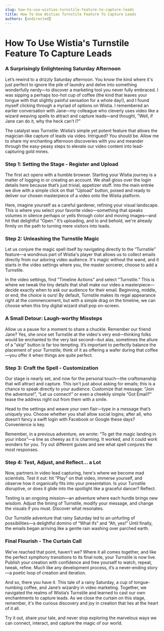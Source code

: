 ```yaml
---
slug: how-to-use-wistias-turnstile-feature-to-capture-leads
title: How To Use Wistias Turnstile Feature To Capture Leads
authors: [undirected]
---
```



# How To Use Wistia's Turnstile Feature To Capture Leads

### A Surprisingly Enlightening Saturday Afternoon

Let’s rewind to a drizzly Saturday afternoon. You know the kind where it's just perfect to ignore the pile of laundry and delve into something wonderfully nerdy—to discover a marketing tool you never fully embraced. I was sipping a perhaps too-hot cup of coffee (the kind that leaves your tongue with that slightly painful sensation for a whole day!), and I found myself clicking through a myriad of options on Wistia. I remembered an earlier conversation with Jane—my colleague who cleverly uses video like a wizard weaving spells to attract and capture leads—and thought, "Well, if Jane can do it, why the heck can’t I?" 

The catalyst was Turnstile: Wistia’s simple yet potent feature that allows the magician-like capture of leads via video. Intrigued? You should be. Allow me to share my enchanting afternoon discoveries with you and meander through the easy-peasy steps to elevate our video content into lead-capturing gold mines.

### Step 1: Setting the Stage - Register and Upload

The first act opens with a humble browser. Starting your Wistia journey is a matter of logging in or creating an account. We shall gloss over the login details here because that’s just trivial, appetizer stuff. Into the main entrée we dive with a simple click on that "Upload" button, poised and ready to deliver our chosen masterpiece of a video onto the Wistia platform.

Here, imagine yourself as a careful gardener, refining your visual landscape. This is where you select your favorite video—something that speaks volumes in silence perhaps or yells through color and moving images—and hit that delightful “Open.” It’s uploading, and lo and behold, we're already firmly on the path to turning mere visitors into leads.

### Step 2: Unleashing the Turnstile Magic

Let us conjure the magic spell itself by navigating directly to the “Turnstile” feature—a wondrous part of Wistia's player that allows us to collect emails directly from our adoring video audience. It's magic without the wand, and it starts in the video settings where you, the master sorcerer, choose to add a Turnstile.

In the video settings, find "Timeline Actions" and select "Turnstile." This is where we tweak the tiny details that shall make our video a masterpiece—decide exactly when to ask our audience for their email. Beginning, middle, or end, the choice is ours! By default, Turnstile makes its regal appearance right at the commencement, but with a simple drag on the timeline, we can choose when this tiny digital wizard shall pop on-screen.

### A Small Detour: Laugh-worthy Missteps

Allow us a pause for a moment to share a chuckle. Remember our friend Jane? Yes, she once set Turnstile at the video's very end—thinking folks would be enchanted to the very last second—but alas, sometimes the allure of a "skip" button is far too tempting. It’s important to perfectly balance the placement of your Turnstile; think of it as offering a wafer during that coffee—you offer it when things are quite perfect.

### Step 3: Craft the Spell - Customization

Our stage is nearly set, and now for the personal touch—the craftsmanship that will attract and capture. This isn't just about asking for emails; this is a chance to speak directly to your audience. Customize that message: “Join the adventure!”, “Let us connect!” or even a cheekily simple “Got Email?” tease the address right out from them with a smile.

Head to the settings and weave your own flair—type in a message that’s uniquely you. Choose whether you shall allow social logins; after all, who doesn’t fancy a swift login with Facebook or Google these days? Convenience is key.

Remember, in a previous adventure, we wrote: “To get the magic landing in your inbox”—a line as cheesy as it is charming. It worked, and it could work wonders for you. Try out different guises and see what spell conjures the most responses.

### Step 4: Test, Adjust, and Reflect… a Lot 

Now, partners in video lead capturing, here's where we become mad scientists. Test it out: hit "Play" on that video, immerse yourself, and observe how it organically fits into your presentation. Is your Turnstile disruptive, or does it glide into the spotlight like a graceful dancer? Reflect.

Testing is an ongoing mission—an adventure where each hurdle brings new wisdom. Adjust the timing of Turnstile, modify your message, and change the visuals if you must. Discover what resonates.

Our Turnstile adventure that rainy Saturday led to an unfurling of possibilities—a delightful domino of “What ifs” and “Ah, yes!” Until finally, the emails began arriving like a gentle rain washing over parched earth.

### Final Flourish - The Curtain Call

We’ve reached that point, haven’t we? Where it all comes together, and like the perfect symphony transitions to its final note, your Turnstile is now live. Publish your creation with confidence and free yourself to watch, repeat, tweak, refine. Much like any development process, it’s a never-ending story—a poetic loop of creation and iteration.

And so, there you have it. This tale of a rainy Saturday, a cup of tongue-numbing coffee, and Jane’s wizardry in video marketing. Together, we navigated the realms of Wistia’s Turnstile and learned to cast our own enchantments to capture leads. As we close the curtain on this stage, remember, it's the curious discovery and joy in creation that lies at the heart of it all.

Try it out, share your tale, and never stop exploring the marvelous ways we can connect, interact, and capture the magic of our world.